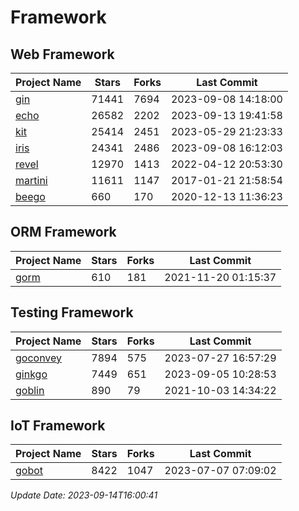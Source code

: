 # Framework

## Web Framework
| Project Name | Stars | Forks | Last Commit |
| ------------ | ----- | ----- | ----------- |
| [gin](https://github.com/gin-gonic/gin) | 71441 | 7694 | 2023-09-08 14:18:00 |
| [echo](https://github.com/labstack/echo) | 26582 | 2202 | 2023-09-13 19:41:58 |
| [kit](https://github.com/go-kit/kit) | 25414 | 2451 | 2023-05-29 21:23:33 |
| [iris](https://github.com/kataras/iris) | 24341 | 2486 | 2023-09-08 16:12:03 |
| [revel](https://github.com/revel/revel) | 12970 | 1413 | 2022-04-12 20:53:30 |
| [martini](https://github.com/go-martini/martini) | 11611 | 1147 | 2017-01-21 21:58:54 |
| [beego](https://github.com/astaxie/beego) | 660 | 170 | 2020-12-13 11:36:23 |

## ORM Framework
| Project Name | Stars | Forks | Last Commit |
| ------------ | ----- | ----- | ----------- |
| [gorm](https://github.com/jinzhu/gorm) | 610 | 181 | 2021-11-20 01:15:37 |

## Testing Framework
| Project Name | Stars | Forks | Last Commit |
| ------------ | ----- | ----- | ----------- |
| [goconvey](https://github.com/smartystreets/goconvey) | 7894 | 575 | 2023-07-27 16:57:29 |
| [ginkgo](https://github.com/onsi/ginkgo) | 7449 | 651 | 2023-09-05 10:28:53 |
| [goblin](https://github.com/franela/goblin) | 890 | 79 | 2021-10-03 14:34:22 |

## IoT Framework
| Project Name | Stars | Forks | Last Commit |
| ------------ | ----- | ----- | ----------- |
| [gobot](https://github.com/hybridgroup/gobot) | 8422 | 1047 | 2023-07-07 07:09:02 |

*Update Date: 2023-09-14T16:00:41*
